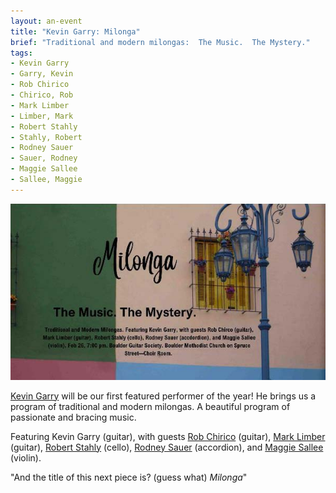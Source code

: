 ```yaml
---
layout: an-event
title: "Kevin Garry: Milonga"
brief: "Traditional and modern milongas:  The Music.  The Mystery."
tags:
- Kevin Garry
- Garry, Kevin
- Rob Chirico
- Chirico, Rob
- Mark Limber
- Limber, Mark
- Robert Stahly
- Stahly, Robert
- Rodney Sauer
- Sauer, Rodney
- Maggie Sallee
- Sallee, Maggie
---
```

![Milonga](/pics/20240226-KevinGarryMilonga.jpg)

[Kevin Garry](https://kevingarry.com/) will be our first featured performer of the year!  He brings us a program of traditional and modern milongas.  A beautiful program of passionate and bracing music. 

Featuring Kevin Garry (guitar), with guests <ins>Rob Chirico</ins> (guitar), <ins>Mark Limber</ins> (guitar), <ins>Robert Stahly</ins> (cello), <ins>Rodney Sauer</ins> (accordion), and <ins>Maggie Sallee</ins> (violin).

"And the title of this next piece is? (guess what) *Milonga*"

